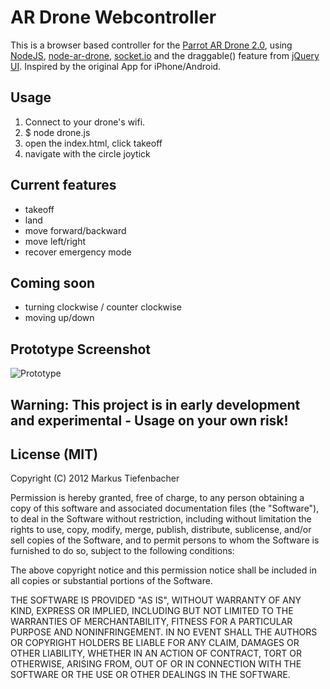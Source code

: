 # AR Drone Webcontroller

This is a browser based controller for the [Parrot AR Drone 2.0](http://ardrone2.parrot.com/), using [NodeJS](http://nodejs.org/), [node-ar-drone](https://github.com/felixge/node-ar-drone), [socket.io](https://github.com/LearnBoost/socket.io) and the draggable() feature from [jQuery UI](https://github.com/jquery/jquery-ui).
Inspired by the original App for iPhone/Android.

## Usage

1. Connect to your drone's wifi.
2. $ node drone.js
3. open the index.html, click takeoff
4. navigate with the circle joytick

## Current features

* takeoff
* land
* move forward/backward
* move left/right
* recover emergency mode

## Coming soon

* turning clockwise / counter clockwise
* moving up/down

## Prototype Screenshot

![Prototype](https://raw.github.com/tiefenb/ardrone-webcontroller/master/screenshoot.jpg)

## Warning: This project is in early development and experimental - Usage on your own risk!

## License (MIT)

Copyright (C) 2012 Markus Tiefenbacher

Permission is hereby granted, free of charge, to any person obtaining a copy of this software and associated documentation files (the "Software"), to deal in the Software without restriction, including without limitation the rights to use, copy, modify, merge, publish, distribute, sublicense, and/or sell copies of the Software, and to permit persons to whom the Software is furnished to do so, subject to the following conditions:

The above copyright notice and this permission notice shall be included in all copies or substantial portions of the Software.

THE SOFTWARE IS PROVIDED "AS IS", WITHOUT WARRANTY OF ANY KIND, EXPRESS OR IMPLIED, INCLUDING BUT NOT LIMITED TO THE WARRANTIES OF MERCHANTABILITY, FITNESS FOR A PARTICULAR PURPOSE AND NONINFRINGEMENT. IN NO EVENT SHALL THE AUTHORS OR COPYRIGHT HOLDERS BE LIABLE FOR ANY CLAIM, DAMAGES OR OTHER LIABILITY, WHETHER IN AN ACTION OF CONTRACT, TORT OR OTHERWISE, ARISING FROM, OUT OF OR IN CONNECTION WITH THE SOFTWARE OR THE USE OR OTHER DEALINGS IN THE SOFTWARE.
